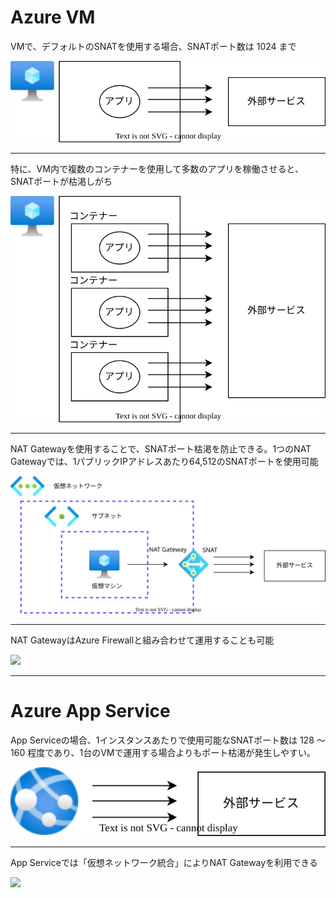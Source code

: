 # Azure VM

VMで、デフォルトのSNATを使用する場合、SNATポート数は 1024 まで

![](VM内の1つのアプリからのNAT.drawio.svg)

---

特に、VM内で複数のコンテナーを使用して多数のアプリを稼働させると、SNATポートが枯渇しがち

![](VM内の複数のコンテナー.drawio.svg)

---

NAT Gatewayを使用することで、SNATポート枯渇を防止できる。1つのNAT Gatewayでは、1パブリックIPアドレスあたり64,512のSNATポートを使用可能

![](<仮想マシン＋NAT Gateway.drawio.svg>)

---

NAT GatewayはAzure Firewallと組み合わせて運用することも可能

![](<App Service＋NAT Gateway.drawio.svg>)

---

# Azure App Service

App Serviceの場合、1インスタンスあたりで使用可能なSNATポート数は 128 ～ 160 程度であり、1台のVMで運用する場合よりもポート枯渇が発生しやすい。

![](<App Service.drawio.svg>)

---

App Serviceでは「仮想ネットワーク統合」によりNAT Gatewayを利用できる

![](<Azure Firewall＋NAT Gateway.drawio.svg>)

